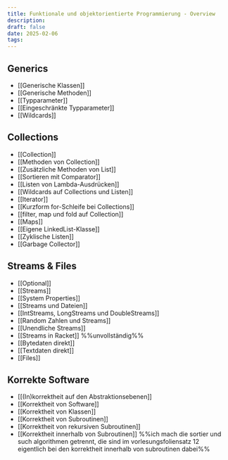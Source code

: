 ```yaml
---
title: Funktionale und objektorientierte Programmierung - Overview
description: 
draft: false
date: 2025-02-06
tags:
---
```

## Generics
- [[Generische Klassen]]
- [[Generische Methoden]]
- [[Typparameter]]
- [[Eingeschränkte Typparameter]]
- [[Wildcards]]
## Collections
- [[Collection]]
- [[Methoden von Collection]]
- [[Zusätzliche Methoden von List]]
- [[Sortieren mit Comparator]]
- [[Listen von Lambda-Ausdrücken]]
- [[Wildcards auf Collections und Listen]]
- [[Iterator]]
- [[Kurzform for-Schleife bei Collections]]
- [[filter, map und fold auf Collection]]
- [[Maps]]
- [[Eigene LinkedList-Klasse]]
- [[Zyklische Listen]]
- [[Garbage Collector]]
## Streams & Files
- [[Optional]]
- [[Streams]]
- [[System Properties]]
- [[Streams und Dateien]]
- [[IntStreams, LongStreams und DoubleStreams]]
- [[Random Zahlen und Streams]]
- [[Unendliche Streams]]
- [[Streams in Racket]] %%unvollständig%%
- [[Bytedaten direkt]]
- [[Textdaten direkt]]
- [[Files]]
## Korrekte Software
- [[(In)korrektheit auf den Abstraktionsebenen]]
- [[Korrektheit von Software]]
- [[Korrektheit von Klassen]]
- [[Korrektheit von Subroutinen]]
- [[Korrektheit von rekursiven Subroutinen]]
- [[Korrektheit innerhalb von Subroutinen]]
%%ich mach die sortier und such algorithmen getrennt, die sind im vorlesungsfoliensatz 12 eigentlich bei den korrektheit innerhalb von subroutinen dabei%%